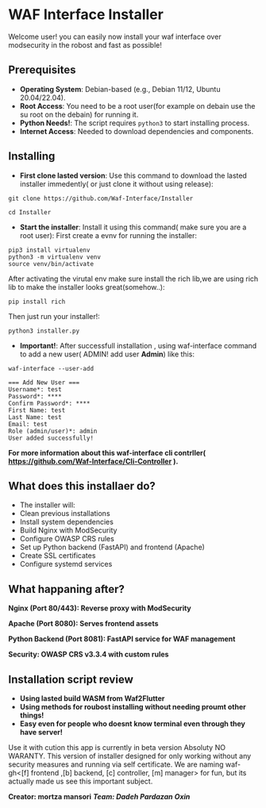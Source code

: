 # WAF Interface Installer
Welcome user! you can easily now install your waf interface over modsecurity in the robost and fast as possible!

## Prerequisites
- **Operating System**: Debian-based (e.g., Debian 11/12, Ubuntu 20.04/22.04).
- **Root Access**: You need to be a root user(for example on debain use the su root on the debain) for running it.
- **Python Needs!**: The script requires `python3` to start installing process.
- **Internet Access**: Needed to download dependencies and components.

## Installing
- **First clone lasted version**: Use this command to download the lasted installer immedently( or just clone it without using release):
```
git clone https://github.com/Waf-Interface/Installer

cd Installer
```
- **Start the installer**: Install it using this command( make sure you are a root user):
First create a evnv for running the installer:
```
pip3 install virtualenv
python3 -m virtualenv venv
source venv/bin/activate
```
After activating the virutal env make sure install the rich lib,we are using rich lib to make the installer looks great(somehow..):
```
pip install rich
```
Then just run your installer!:
```
python3 installer.py
```
- **Important!**: After successfull installation , using waf-interface command to add a new user( ADMIN! add user **Admin**) like this:
```
waf-interface --user-add

=== Add New User ===
Username*: test
Password*: ****
Confirm Password*: ****
First Name: test
Last Name: test
Email: test
Role (admin/user)*: admin
User added successfully!
```
**For more information about this waf-interface cli contrller( https://github.com/Waf-Interface/Cli-Controller ).**

## What does this installaer do?
- The installer will:
- Clean previous installations
- Install system dependencies
- Build Nginx with ModSecurity
- Configure OWASP CRS rules
- Set up Python backend (FastAPI) and frontend (Apache)
- Create SSL certificates
- Configure systemd services

## What happaning after?
**Nginx (Port 80/443): Reverse proxy with ModSecurity**

**Apache (Port 8080): Serves frontend assets**

**Python Backend (Port 8081): FastAPI service for WAF management**

**Security: OWASP CRS v3.3.4 with custom rules**


## Installation script review
- **Using lasted build WASM from Waf2Flutter**
- **Using methods for roubost installing without needing proumt other things!**
- **Easy even for people who doesnt know terminal even through they have server!** 

Use it with cution this app is currently in beta version Absoluty NO WARANTY.
This version of installer designed for only working without any security measures and running via self certificate.
We are naming waf-gh<[f] frontend ,[b] backend, [c] controller, [m] manager> for fun, but its actually made us see this important subject.


**Creator: mortza mansori**
***Team: Dadeh Pardazan Oxin***
